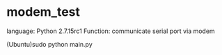 # modem_test

language:	Python 2.7.15rc1
Function:	communicate serial port via modem

(Ubuntu)sudo python main.py
